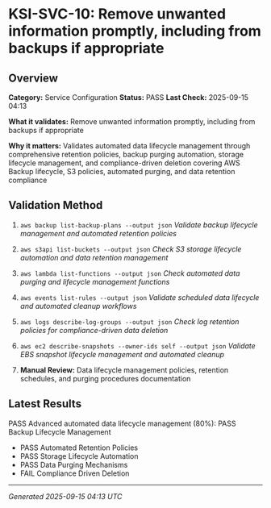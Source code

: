 # KSI-SVC-10: Remove unwanted information promptly, including from backups if appropriate

## Overview

**Category:** Service Configuration
**Status:** PASS
**Last Check:** 2025-09-15 04:13

**What it validates:** Remove unwanted information promptly, including from backups if appropriate

**Why it matters:** Validates automated data lifecycle management through comprehensive retention policies, backup purging automation, storage lifecycle management, and compliance-driven deletion covering AWS Backup lifecycle, S3 policies, automated purging, and data retention compliance

## Validation Method

1. `aws backup list-backup-plans --output json`
   *Validate backup lifecycle management and automated retention policies*

2. `aws s3api list-buckets --output json`
   *Check S3 storage lifecycle automation and data retention management*

3. `aws lambda list-functions --output json`
   *Check automated data purging and lifecycle management functions*

4. `aws events list-rules --output json`
   *Validate scheduled data lifecycle and automated cleanup workflows*

5. `aws logs describe-log-groups --output json`
   *Check log retention policies for compliance-driven data deletion*

6. `aws ec2 describe-snapshots --owner-ids self --output json`
   *Validate EBS snapshot lifecycle management and automated cleanup*

7. **Manual Review:** Data lifecycle management policies, retention schedules, and purging procedures documentation

## Latest Results

PASS Advanced automated data lifecycle management (80%): PASS Backup Lifecycle Management
- PASS Automated Retention Policies
- PASS Storage Lifecycle Automation
- PASS Data Purging Mechanisms
- FAIL Compliance Driven Deletion

---
*Generated 2025-09-15 04:13 UTC*